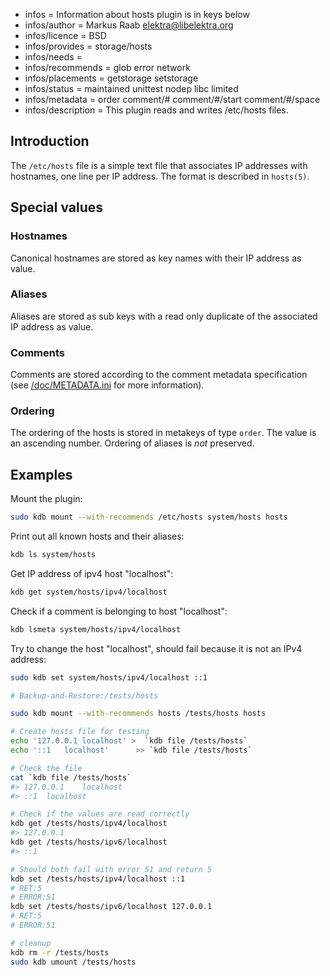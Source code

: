 - infos = Information about hosts plugin is in keys below
- infos/author = Markus Raab <elektra@libelektra.org>
- infos/licence = BSD
- infos/provides = storage/hosts
- infos/needs =
- infos/recommends = glob error network
- infos/placements = getstorage setstorage
- infos/status = maintained unittest nodep libc limited
- infos/metadata = order comment/# comment/#/start comment/#/space
- infos/description = This plugin reads and writes /etc/hosts files.

## Introduction

The `/etc/hosts` file is a simple text file that associates IP addresses
with hostnames, one line per IP address. The format is described in `hosts(5)`.

## Special values

### Hostnames

Canonical hostnames are stored as key names with their IP address
as value.

### Aliases

Aliases are stored as sub keys with a read only duplicate of the
associated IP address as value.

### Comments

Comments are stored according to the comment metadata specification
(see [/doc/METADATA.ini](/doc/METADATA.ini) for more information).

### Ordering

The ordering of the hosts is stored in metakeys of type `order`.
The value is an ascending number. Ordering of aliases is
_not_ preserved.

## Examples

Mount the plugin:

```bash
sudo kdb mount --with-recommends /etc/hosts system/hosts hosts
```

Print out all known hosts and their aliases:

```bash
kdb ls system/hosts
```

Get IP address of ipv4 host "localhost":

```bash
kdb get system/hosts/ipv4/localhost
```

Check if a comment is belonging to host "localhost":

```bash
kdb lsmeta system/hosts/ipv4/localhost
```

Try to change the host "localhost", should fail because it is not an
IPv4 address:

```bash
sudo kdb set system/hosts/ipv4/localhost ::1
```

```sh
# Backup-and-Restore:/tests/hosts

sudo kdb mount --with-recommends hosts /tests/hosts hosts

# Create hosts file for testing
echo '127.0.0.1	localhost' >  `kdb file /tests/hosts`
echo '::1	localhost'	    >> `kdb file /tests/hosts`

# Check the file
cat `kdb file /tests/hosts`
#> 127.0.0.1	localhost
#> ::1	localhost

# Check if the values are read correctly
kdb get /tests/hosts/ipv4/localhost
#> 127.0.0.1
kdb get /tests/hosts/ipv6/localhost
#> ::1

# Should both fail with error 51 and return 5
kdb set /tests/hosts/ipv4/localhost ::1
# RET:5
# ERROR:51
kdb set /tests/hosts/ipv6/localhost 127.0.0.1
# RET:5
# ERROR:51

# cleanup
kdb rm -r /tests/hosts
sudo kdb umount /tests/hosts
```
